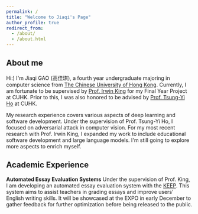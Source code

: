 ```yaml
---
permalink: /
title: "Welcome to Jiaqi's Page"
author_profile: true
redirect_from: 
  - /about/
  - /about.html
---
```

## About me
Hi:) I'm Jiaqi GAO (高佳琪), a fourth year undergraduate majoring in computer science from [The Chinese University of Hong Kong](https://www.cuhk.edu.hk/english/index.html). Currently, I am fortunate to be supervised by [Prof. Irwin King](https://www.cse.cuhk.edu.hk/irwin.king/) for my Final Year Project at CUHK. Prior to this, I was also honored to be advised by [Prof. Tsung-Yi Ho](https://tsungyiho.github.io/) at CUHK.

My research experience covers various aspects of deep learning and software development. Under the supervision of Prof. Tsung-Yi Ho, I focused on adversarial attack in computer vision. For my most recent research with Prof. Irwin King, I expanded my work to include educational software development and large language models. I'm still going to explore more aspects to enrich myself.

## Academic Experience
**Automated Essay Evaluation Systems**
Under the supervision of Prof. King, I am developing an automated essay evaluation system with the [KEEP](https://keep.edu.hk/). This system aims to assist teachers in grading essays and improve users' English writing skills. It will be showcased at the EXPO in early December to gather feedback for further optimization before being released to the public.
